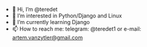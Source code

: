 - 👋 Hi, I’m @teredet
- 👀 I’m interested in Python/Django and Linux
- 🌱 I’m currently learning Django
- 📫 How to reach me: telegram: @teredet1 or e-mail: artem.vanzytler@gmail.com

<!---
teredet/teredet is a ✨ special ✨ repository because its `README.md` (this file) appears on your GitHub profile.
You can click the Preview link to take a look at your changes.
--->
